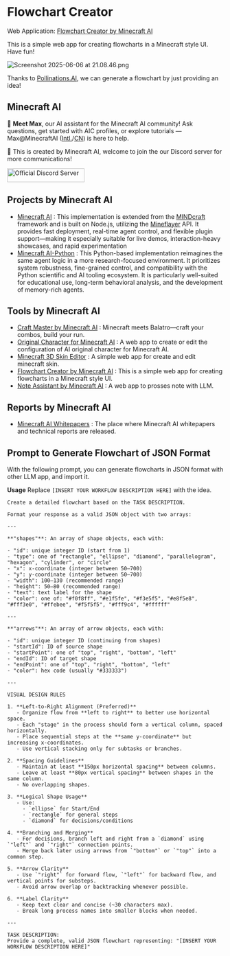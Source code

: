 # Flowchart Creator

Web Application: [Flowchart Creator by Minecraft AI](https://flowchart-creator.vercel.app/)

This is a simple web app for creating flowcharts in a Minecraft style UI. Have fun! 

![Screenshot 2025-06-06 at 21.08.46.png](https://s2.loli.net/2025/06/06/NGbkHC6Q1BIJspL.png)

Thanks to [Pollinations.AI](https://pollinations.ai/), we can generate a flowchart by just providing an idea!

## Minecraft AI

🧜 **Meet Max**, our AI assistant for the Minecraft AI community! Ask questions, get started with AIC profiles, or explore tutorials — Max@MinecraftAI ([Intl.](https://www.coze.com/s/ZmFp9aCtM/)/[CN](https://doubao.com/bot/8dV6HrwV)) is here to help.

🦾 This is created by Minecraft AI, welcome to join the our Discord server for more communications! 

<a href="https://discord.gg/RKjspnTBmb" target="_blank"><img src="https://s2.loli.net/2025/04/18/CEjdFuZYA4pKsQD.png" alt="Official Discord Server" width="180" height="32"></a>

## Projects by Minecraft AI

- [Minecraft AI](https://github.com/aeromechanic000/minecraft-ai) : This implementation is extended from the [MINDcraft](https://github.com/kolbytn/mindcraft) framework and is built on Node.js, utilizing the [Mineflayer](https://github.com/PrismarineJS/mineflayer) API. It provides fast deployment, real-time agent control, and flexible plugin support—making it especially suitable for live demos, interaction-heavy showcases, and rapid experimentation
- [Minecraft AI-Python](https://github.com/aeromechanic000/minecraft-ai-python) : This Python-based implementation reimagines the same agent logic in a more research-focused environment. It prioritizes system robustness, fine-grained control, and compatibility with
the Python scientific and AI tooling ecosystem. It is particularly well-suited for educational use, long-term
behavioral analysis, and the development of memory-rich agents.

## Tools by Minecraft AI 
- [Craft Master by Minecraft AI](https://craft-master.vercel.app/) : Minecraft meets Balatro—craft your combos, build your run.
- [Original Character for Minecraft AI](https://github.com/aeromechanic000/minecraft-ai-oc-creator) : A web app to create or edit the configuration of AI original character for Minecraft AI.
- [Minecraft 3D Skin Editor](https://github.com/aeromechanic000/minecraft-skin-editor-3d) : A simple web app for create and edit minecraft skin.
- [Flowchart Creator by Minecraft AI](https://github.com/aeromechanic000/flowchart-creator) : This is a simple web app for creating flowcharts in a Minecraft style UI.
- [Note Assistant by Minecraft AI](https://github.com/aeromechanic000/note-assistant) : A web app to prosses note with LLM.

## Reports by Minecraft AI
- [Minecraft AI Whitepapers](https://github.com/aeromechanic000/minecraft-ai-whitepaper) : The place where Minecraft AI whitepapers and technical reports are released.

## Prompt to Generate Flowchart of JSON Format

With the following prompt, you can generate flowcharts in JSON format with other LLM app, and import it. 

**Usage**
Replace `[INSERT YOUR WORKFLOW DESCRIPTION HERE]` with the idea.

```
Create a detailed flowchart based on the TASK DESCRIPTION.

Format your response as a valid JSON object with two arrays:

---

**"shapes"**: An array of shape objects, each with:

- "id": unique integer ID (start from 1)
- "type": one of "rectangle", "ellipse", "diamond", "parallelogram", "hexagon", "cylinder", or "circle"
- "x": x-coordinate (integer between 50–700)
- "y": y-coordinate (integer between 50–700)
- "width": 100–130 (recommended range)
- "height": 50–80 (recommended range)
- "text": text label for the shape
- "color": one of: "#f0f8ff", "#e1f5fe", "#f3e5f5", "#e8f5e8", "#fff3e0", "#ffebee", "#f5f5f5", "#fff9c4", "#ffffff"

---

**"arrows"**: An array of arrow objects, each with:

- "id": unique integer ID (continuing from shapes)
- "startId": ID of source shape
- "startPoint": one of "top", "right", "bottom", "left"
- "endId": ID of target shape
- "endPoint": one of "top", "right", "bottom", "left"
- "color": hex code (usually "#333333")

---

VISUAL DESIGN RULES

1. **Left-to-Right Alignment (Preferred)**
   - Organize flow from **left to right** to better use horizontal space.
   - Each "stage" in the process should form a vertical column, spaced horizontally.
   - Place sequential steps at the **same y-coordinate** but increasing x-coordinates.
   - Use vertical stacking only for subtasks or branches.

2. **Spacing Guidelines**
   - Maintain at least **150px horizontal spacing** between columns.
   - Leave at least **80px vertical spacing** between shapes in the same column.
   - No overlapping shapes.

3. **Logical Shape Usage**
   - Use:
     - `ellipse` for Start/End
     - `rectangle` for general steps
     - `diamond` for decisions/conditions

4. **Branching and Merging**
   - For decisions, branch left and right from a `diamond` using `"left"` and `"right"` connection points.
   - Merge back later using arrows from `"bottom"` or `"top"` into a common step.

5. **Arrow Clarity**
   - Use `"right"` for forward flow, `"left"` for backward flow, and vertical points for substeps.
   - Avoid arrow overlap or backtracking whenever possible.

6. **Label Clarity**
   - Keep text clear and concise (~30 characters max).
   - Break long process names into smaller blocks when needed.

---

TASK DESCRIPTION:
Provide a complete, valid JSON flowchart representing: "[INSERT YOUR WORKFLOW DESCRIPTION HERE]"

```
